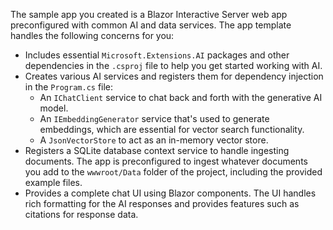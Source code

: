 The sample app you created is a Blazor Interactive Server web app preconfigured with common AI and data services. The app template handles the following concerns for you:

- Includes essential `Microsoft.Extensions.AI` packages and other dependencies in the `.csproj` file to help you get started working with AI.
- Creates various AI services and registers them for dependency injection in the `Program.cs` file:
  - An `IChatClient` service to chat back and forth with the generative AI model.
  - An `IEmbeddingGenerator` service that's used to generate embeddings, which are essential for vector search functionality.
  - A `JsonVectorStore` to act as an in-memory vector store.
- Registers a SQLite database context service to handle ingesting documents. The app is preconfigured to ingest whatever documents you add to the `wwwroot/Data` folder of the project, including the provided example files.
- Provides a complete chat UI using Blazor components. The UI handles rich formatting for the AI responses and provides features such as citations for response data.
